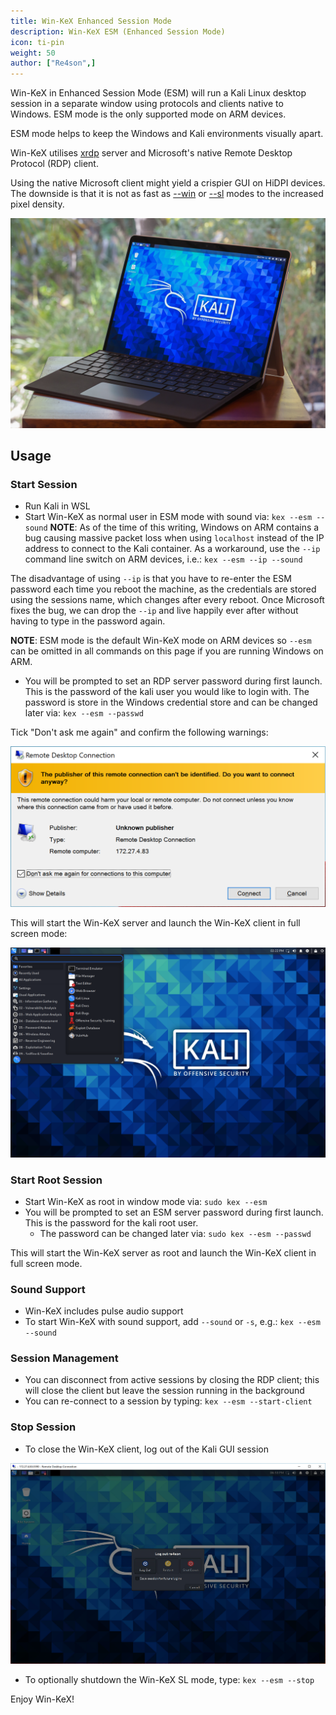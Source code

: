 ```yaml
---
title: Win-KeX Enhanced Session Mode
description: Win-KeX ESM (Enhanced Session Mode)
icon: ti-pin
weight: 50
author: ["Re4son",]
---
```


Win-KeX in Enhanced Session Mode (ESM) will run a Kali Linux desktop session in a separate window using protocols and clients native to Windows. ESM mode is the only supported mode on ARM devices.

ESM mode helps to keep the Windows and Kali environments visually apart.

Win-KeX utilises [xrdp](http://xrdp.org/) server and Microsoft's native Remote Desktop Protocol (RDP) client.

Using the native Microsoft client might yield a crispier GUI on HiDPI devices. The downside is that it is not as fast as [--win](/docs/wsl/win-kex-win/) or [--sl](/docs/wsl/win-kex-sl/) modes to the increased pixel density.

![](win-kex-esm-arm.png)

## Usage

### Start Session

- Run Kali in WSL
- Start Win-KeX as normal user in ESM mode with sound via: `kex --esm --sound`
**NOTE**: As of the time of this writing, Windows on ARM contains a bug causing massive packet loss when using `localhost` instead of the IP address to connect to the Kali container. As a workaround, use the `--ip` command line switch on ARM devices, i.e.: `kex --esm --ip --sound`

The disadvantage of using `--ip` is that you have to re-enter the ESM password each time you reboot the machine, as the credentials are stored using the sessions name, which changes after every reboot. Once Microsoft fixes the bug, we can drop the `--ip` and live happily ever after without having to type in the password again.

**NOTE**: ESM mode is the default Win-KeX mode on ARM devices so `--esm` can be omitted in all commands on this page if you are running Windows on ARM.

- You will be prompted to set an RDP server password during first launch. This is the password of the kali user you would like to login with. The password is store in the Windows credential store and can be changed later via: `kex --esm --passwd`

Tick "Don't ask me again" and confirm the following warnings:

![](RDP-Message-1.png)

This will start the Win-KeX server and launch the Win-KeX client in full screen mode:

![](../win-kex/win-kex-esm.png)

### Start Root Session

- Start Win-KeX as root in window mode via: `sudo kex --esm`
- You will be prompted to set an ESM server password during first launch. This is the password for the kali root user.
  - The password can be changed later via: `sudo kex --esm --passwd`

This will start the Win-KeX server as root and launch the Win-KeX client in full screen mode.

### Sound Support

- Win-KeX includes pulse audio support
- To start Win-KeX with sound support, add `--sound` or `-s`, e.g.: `kex --esm --sound`

### Session Management

- You can disconnect from active sessions by closing the RDP client; this will close the client but leave the session running in the background
- You can re-connect to a session by typing: `kex --esm --start-client`

### Stop Session

- To close the Win-KeX client, log out of the Kali GUI session

![](win-kex-2.png)

- To optionally shutdown the Win-KeX SL mode, type: `kex --esm --stop`

Enjoy Win-KeX!
